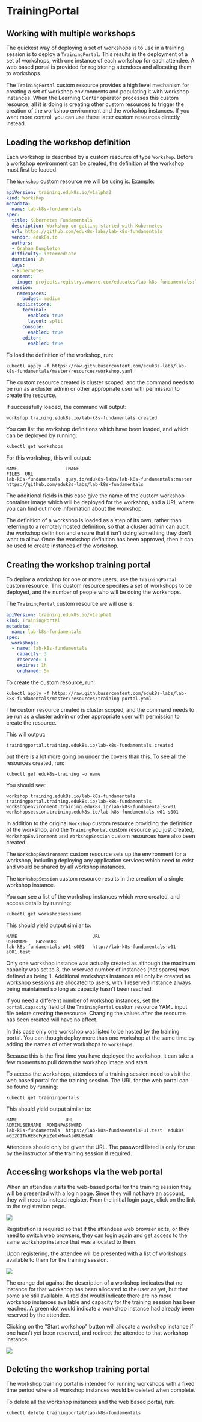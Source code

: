 # TrainingPortal

## Working with multiple workshops

The quickest way of deploying a set of workshops is to use in a training session is to deploy a ``TrainingPortal``. 
This results in the deployment of a set of workshops, with one instance of each workshop for each attendee. 
A web based portal is provided for registering attendees and allocating them to workshops.

The ``TrainingPortal`` custom resource provides a high level mechanism for creating a set of workshop environments and
populating it with workshop instances. When the Learning Center operator processes this custom resource, all it is doing
is creating other custom resources to trigger the creation of the workshop environment and the workshop instances.
If you want more control, you can use these latter custom resources directly instead.

## Loading the workshop definition

Each workshop is described by a custom resource of type ``Workshop``. Before a workshop environment can be created, the 
definition of the workshop must first be loaded.

The ``Workshop`` custom resource we will be using is:
Example:
```yaml
apiVersion: training.eduk8s.io/v1alpha2
kind: Workshop
metadata:
  name: lab-k8s-fundamentals
spec:
  title: Kubernetes Fundamentals
  description: Workshop on getting started with Kubernetes
  url: https://github.com/eduk8s-labs/lab-k8s-fundamentals
  vendor: eduk8s.io
  authors:
  - Graham Dumpleton
  difficulty: intermediate
  duration: 1h
  tags:
  - kubernetes
  content:
    image: projects.registry.vmware.com/educates/lab-k8s-fundamentals:latest
  session:
    namespaces:
      budget: medium
    applications:
      terminal:
        enabled: true
        layout: split
      console:
        enabled: true
      editor:
        enabled: true
```

To load the definition of the workshop, run:

```
kubectl apply -f https://raw.githubusercontent.com/eduk8s-labs/lab-k8s-fundamentals/master/resources/workshop.yaml
```

The custom resource created is cluster scoped, and the command needs to be run as a cluster admin or other appropriate
user with permission to create the resource.

If successfully loaded, the command will output:

```
workshop.training.eduk8s.io/lab-k8s-fundamentals created
```

You can list the workshop definitions which have been loaded, and which can be deployed by running:

```
kubectl get workshops
```

For this workshop, this will output:

```
NAME                  IMAGE                                            FILES  URL
lab-k8s-fundamentals  quay.io/eduk8s-labs/lab-k8s-fundamentals:master         https://github.com/eduk8s-labs/lab-k8s-fundamentals
```

The additional fields in this case give the name of the custom workshop container image which will be deployed for the 
workshop, and a URL where you can find out more information about the workshop.

The definition of a workshop is loaded as a step of its own, rather than referring to a remotely hosted definition, so 
that a cluster admin can audit the workshop definition and ensure that it isn't doing something they don't want to 
allow. Once the workshop definition has been approved, then it can be used to create instances of the workshop.

## Creating the workshop training portal

To deploy a workshop for one or more users, use the ``TrainingPortal`` custom resource. This custom resource specifies 
a set of workshops to be deployed, and the number of people who will be doing the workshops.

The ``TrainingPortal`` custom resource we will use is:

```yaml
apiVersion: training.eduk8s.io/v1alpha1
kind: TrainingPortal
metadata:
  name: lab-k8s-fundamentals
spec:
  workshops:
  - name: lab-k8s-fundamentals
    capacity: 3
    reserved: 1
    expires: 1h
    orphaned: 5m
```

To  create the custom resource, run:

```
kubectl apply -f https://raw.githubusercontent.com/eduk8s-labs/lab-k8s-fundamentals/master/resources/training-portal.yaml
```

The custom resource created is cluster scoped, and the command needs to be run as a cluster admin or other appropriate 
user with permission to create the resource.

This will output:

```
trainingportal.training.eduk8s.io/lab-k8s-fundamentals created
```

but there is a lot more going on under the covers than this. To see all the resources created, run:

```
kubectl get eduk8s-training -o name
```

You should see:

```
workshop.training.eduk8s.io/lab-k8s-fundamentals
trainingportal.training.eduk8s.io/lab-k8s-fundamentals
workshopenvironment.training.eduk8s.io/lab-k8s-fundamentals-w01
workshopsession.training.eduk8s.io/lab-k8s-fundamentals-w01-s001
```

In addition to the original ``Workshop`` custom resource providing the definition of the workshop, and the 
``TrainingPortal`` custom resource you just created, ``WorkshopEnvironment`` and ``WorkshopSession`` custom resources 
have also been created.

The ``WorkshopEnvironment`` custom resource sets up the environment for a workshop, including deploying any application 
services which need to exist and would be shared by all workshop instances.

The ``WorkshopSession`` custom resource results in the creation of a single workshop instance.

You can see a list of the workshop instances which were created, and access details by running:

```
kubectl get workshopsessions
```

This should yield output similar to:

```
NAME                            URL                                         USERNAME   PASSWORD
lab-k8s-fundamentals-w01-s001   http://lab-k8s-fundamentals-w01-s001.test
```

Only one workshop instance was actually created as although the maximum capacity was set to 3, the reserved number of 
instances (hot spares) was defined as being 1. Additional workshops instances will only be created as workshop sessions
are allocated to users, with 1 reserved instance always being maintained so long as capacity hasn't been reached.

If you need a different number of workshop instances, set the ``portal.capacity`` field of the ``TrainingPortal`` custom 
resource YAML input file before creating the resource. Changing the values after the resource has been created will have
no affect.

In this case only one workshop was listed to be hosted by the training portal. You can though deploy more than one 
workshop at the same time by adding the names of other workshops to ``workshops``.

Because this is the first time you have deployed the workshop, it can take a few moments to pull down the workshop 
image and start.

To access the workshops, attendees of a training session need to visit the web based portal for the training session. 
The URL for the web portal can be found by running:

```
kubectl get trainingportals
```

This should yield output similar to:

```
NAME                  URL                                   ADMINUSERNAME  ADMINPASSWORD
lab-k8s-fundamentals  https://lab-k8s-fundamentals-ui.test  eduk8s         mGI2C1TkHEBoFgKiZetxMnwAldRU80aN
```

Attendees should only be given the URL. The password listed is only for use by the instructor of the training 
session if required.

## Accessing workshops via the web portal

When an attendee visits the web-based portal for the training session they will be presented with a login page. Since 
they will not have an account, they will need to instead register. From the initial login page, click on the link to 
the registration page.

![](images/portal-registration.png)

Registration is required so that if the attendees web browser exits, or they need to switch web browsers, they can 
login again and get access to the same workshop instance that was allocated to them.

Upon registering, the attendee will be presented with a list of workshops available to them for the training session.

![](images/portal-catalog.png)

The orange dot against the description of a workshop indicates that no instance for that workshop has been allocated 
to the user as yet, but that some are still available. A red dot would indicate there are no more workshop instances 
available and capacity for the training session has been reached. A green dot would indicate a workshop instance had 
already been reserved by the attendee.

Clicking on the "Start workshop" button will allocate a workshop instance if one hasn't yet been reserved, and redirect
the attendee to that workshop instance.

![](../about-learning-center/images/dashboard-terminal.png)

## Deleting the workshop training portal

The workshop training portal is intended for running workshops with a fixed time period where all workshop instances 
would be deleted when complete.

To delete all the workshop instances and the web based portal, run:

```
kubectl delete trainingportal/lab-k8s-fundamentals
```
